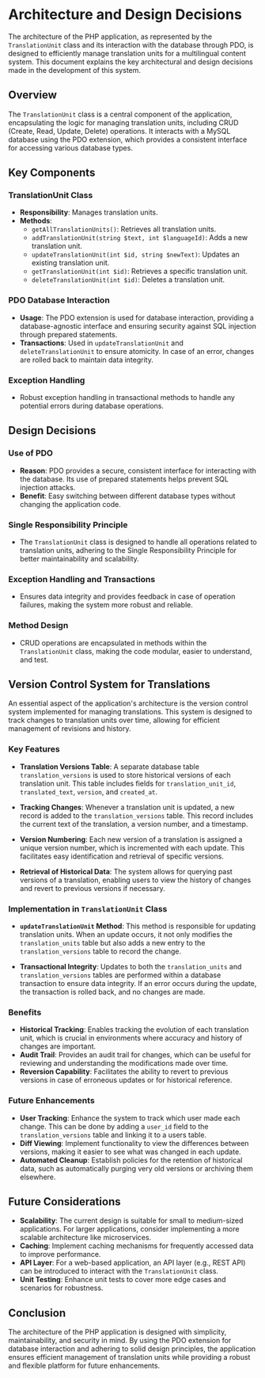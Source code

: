 # Architecture and Design Decisions

The architecture of the PHP application, as represented by the `TranslationUnit` class and its interaction with the database through PDO, is designed to efficiently manage translation units for a multilingual content system. This document explains the key architectural and design decisions made in the development of this system.

## Overview

The `TranslationUnit` class is a central component of the application, encapsulating the logic for managing translation units, including CRUD (Create, Read, Update, Delete) operations. It interacts with a MySQL database using the PDO extension, which provides a consistent interface for accessing various database types.

## Key Components

### TranslationUnit Class

- **Responsibility**: Manages translation units.
- **Methods**:
  - `getAllTranslationUnits()`: Retrieves all translation units.
  - `addTranslationUnit(string $text, int $languageId)`: Adds a new translation unit.
  - `updateTranslationUnit(int $id, string $newText)`: Updates an existing translation unit.
  - `getTranslationUnit(int $id)`: Retrieves a specific translation unit.
  - `deleteTranslationUnit(int $id)`: Deletes a translation unit.

### PDO Database Interaction

- **Usage**: The PDO extension is used for database interaction, providing a database-agnostic interface and ensuring security against SQL injection through prepared statements.
- **Transactions**: Used in `updateTranslationUnit` and `deleteTranslationUnit` to ensure atomicity. In case of an error, changes are rolled back to maintain data integrity.

### Exception Handling

- Robust exception handling in transactional methods to handle any potential errors during database operations.

## Design Decisions

### Use of PDO

- **Reason**: PDO provides a secure, consistent interface for interacting with the database. Its use of prepared statements helps prevent SQL injection attacks.
- **Benefit**: Easy switching between different database types without changing the application code.

### Single Responsibility Principle

- The `TranslationUnit` class is designed to handle all operations related to translation units, adhering to the Single Responsibility Principle for better maintainability and scalability.

### Exception Handling and Transactions

- Ensures data integrity and provides feedback in case of operation failures, making the system more robust and reliable.

### Method Design

- CRUD operations are encapsulated in methods within the `TranslationUnit` class, making the code modular, easier to understand, and test.

## Version Control System for Translations

An essential aspect of the application's architecture is the version control system implemented for managing translations. This system is designed to track changes to translation units over time, allowing for efficient management of revisions and history.

### Key Features

- **Translation Versions Table**: A separate database table `translation_versions` is used to store historical versions of each translation unit. This table includes fields for `translation_unit_id`, `translated_text`, `version`, and `created_at`.

- **Tracking Changes**: Whenever a translation unit is updated, a new record is added to the `translation_versions` table. This record includes the current text of the translation, a version number, and a timestamp.

- **Version Numbering**: Each new version of a translation is assigned a unique version number, which is incremented with each update. This facilitates easy identification and retrieval of specific versions.

- **Retrieval of Historical Data**: The system allows for querying past versions of a translation, enabling users to view the history of changes and revert to previous versions if necessary.

### Implementation in `TranslationUnit` Class

- **`updateTranslationUnit` Method**: This method is responsible for updating translation units. When an update occurs, it not only modifies the `translation_units` table but also adds a new entry to the `translation_versions` table to record the change.

- **Transactional Integrity**: Updates to both the `translation_units` and `translation_versions` tables are performed within a database transaction to ensure data integrity. If an error occurs during the update, the transaction is rolled back, and no changes are made.

### Benefits

- **Historical Tracking**: Enables tracking the evolution of each translation unit, which is crucial in environments where accuracy and history of changes are important.
- **Audit Trail**: Provides an audit trail for changes, which can be useful for reviewing and understanding the modifications made over time.
- **Reversion Capability**: Facilitates the ability to revert to previous versions in case of erroneous updates or for historical reference.

### Future Enhancements

- **User Tracking**: Enhance the system to track which user made each change. This can be done by adding a `user_id` field to the `translation_versions` table and linking it to a users table.
- **Diff Viewing**: Implement functionality to view the differences between versions, making it easier to see what was changed in each update.
- **Automated Cleanup**: Establish policies for the retention of historical data, such as automatically purging very old versions or archiving them elsewhere.

## Future Considerations

- **Scalability**: The current design is suitable for small to medium-sized applications. For larger applications, consider implementing a more scalable architecture like microservices.
- **Caching**: Implement caching mechanisms for frequently accessed data to improve performance.
- **API Layer**: For a web-based application, an API layer (e.g., REST API) can be introduced to interact with the `TranslationUnit` class.
- **Unit Testing**: Enhance unit tests to cover more edge cases and scenarios for robustness.

## Conclusion

The architecture of the PHP application is designed with simplicity, maintainability, and security in mind. By using the PDO extension for database interaction and adhering to solid design principles, the application ensures efficient management of translation units while providing a robust and flexible platform for future enhancements.
